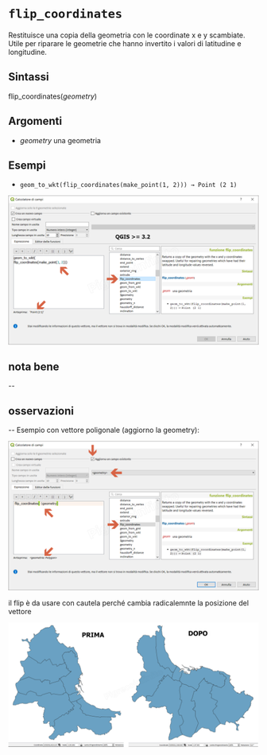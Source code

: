 # `flip_coordinates`

Restituisce una copia della geometria con le coordinate x e y scambiate. Utile per riparare le geometrie che hanno invertito i valori di latitudine e longitudine.

## Sintassi

flip_coordinates(_geometry_)

## Argomenti

* _geometry_ una geometria

## Esempi

* `geom_to_wkt(flip_coordinates(make_point(1, 2))) → Point (2 1)`

![](/img/geometria/flip_coordinates/flip_coordinates1.png)

## nota bene

--

## osservazioni

--
Esempio con vettore poligonale (aggiorno la geometry): 

![](/img/geometria/flip_coordinates/flip_coordinates2.png)

il flip è da usare con cautela perché cambia radicalemnte la posizione del vettore

![](/img/geometria/flip_coordinates/flip_coordinates3.png)